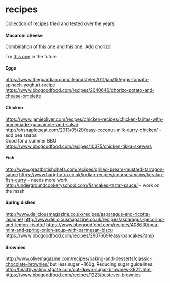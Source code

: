 # recipes
Collection of recipes tried and tested over the years 


#### Macaroni cheese
Combination of this [one](http://www.goodtoknow.co.uk/recipes/297086/macaroni-cheese-with-broccoli) and this 
[one](https://www.bbcgoodfood.com/recipes/8834/bestever-macaroni-cheese). Add chorizo!

Try [this one](https://www.theguardian.com/lifeandstyle/2016/nov/02/tamal-ray-bonfire-night-recipes-mac-cheese-toffee-hot-chocolate) in the future

#### Eggs

https://www.theguardian.com/lifeandstyle/2011/jan/15/eggs-tomato-spinach-yoghurt-recipe
https://www.bbcgoodfood.com/recipes/2040646/chorizo-potato-and-cheese-omelette

#### Chicken

https://www.jamieoliver.com/recipes/chicken-recipes/chicken-fajitas-with-homemade-guacamole-and-salsa/
http://ohsnapletseat.com/2013/05/20/easy-coconut-milk-curry-chicken/ - add pea snaps!
</br> Good for a summer BBQ https://www.bbcgoodfood.com/recipes/10375/chicken-tikka-skewers


#### Fish

http://www.greatbritishchefs.com/recipes/grilled-bream-mustard-tarragon-sauce
https://www.harighotra.co.uk/indian-recipes/courses/mains/keralan-fish-curry - needs more work
http://undergroundcookeryschool.com/fishcakes-tartar-sauce/ - work on the mash

#### Spring dishes

http://www.deliciousmagazine.co.uk/recipes/asparagus-and-ricotta-lasagne/
http://www.deliciousmagazine.co.uk/recipes/asparagus-pecorino-and-lemon-risotto/
https://www.bbcgoodfood.com/recipes/408630/pea-mint-and-spring-onion-soup-with-parmesan-biscu
https://www.bbcgoodfood.com/recipes/2907669/easy-pancakes?amp

#### Brownies
http://www.olivemagazine.com/recipes/baking-and-desserts/classic-chocolate-brownies/ but less sugar ~160g. Reducing sugar guidelines: http://healthyeating.sfgate.com/cut-down-sugar-brownies-3822.html. 
https://www.bbcgoodfood.com/recipes/1223/bestever-brownies

